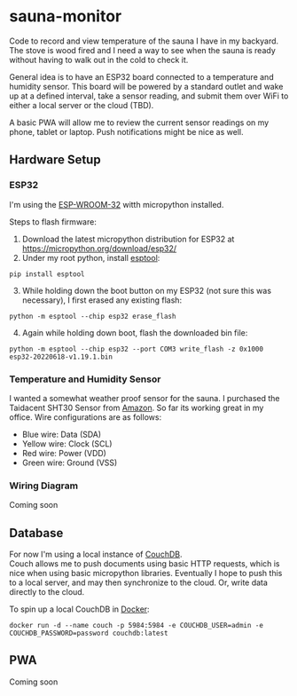 # sauna-monitor

Code to record and view temperature of the sauna I have in my backyard.
The stove is wood fired and I need a way to see when the sauna is ready
without having to walk out in the cold to check it.

General idea is to have an ESP32 board connected to a temperature and 
humidity sensor.  This board will be powered by a standard outlet and wake up at a defined interval, take
a sensor reading, and submit them over WiFi to either a local server or the cloud (TBD).

A basic PWA will allow me to review the current sensor readings on my phone, tablet
or laptop.  Push notifications might be nice as well.

## Hardware Setup

### ESP32
I'm using the [ESP-WROOM-32](https://www.amazon.com/ESP-WROOM-32-Development-Microcontroller-Integrated-Compatible/dp/B08D5ZD528/ref=sr_1_3?keywords=ESP32&qid=1662211333&sr=8-3) witth micropython installed.

Steps to flash firmware:

1. Download the latest micropython distribution for ESP32 at https://micropython.org/download/esp32/
2. Under my root python, install [esptool](https://docs.espressif.com/projects/esptool/en/latest/esp32/):
 
`pip install esptool`

3. While holding down the boot button on my ESP32 (not sure this was necessary), I first erased any existing flash:

`python -m esptool --chip esp32 erase_flash`

4. Again while holding down boot, flash the downloaded bin file:

`python -m esptool --chip esp32 --port COM3 write_flash -z 0x1000 esp32-20220618-v1.19.1.bin`

### Temperature and Humidity Sensor

I wanted a somewhat weather proof sensor for the sauna.  I purchased the Taidacent SHT30 Sensor from [Amazon](https://www.amazon.com/gp/product/B07F9X9Q37/ref=ppx_yo_dt_b_asin_title_o02_s00?ie=UTF8&psc=1).
So far its working great in my office.  Wire configurations are as follows:

* Blue wire: Data (SDA)
* Yellow wire: Clock (SCL)
* Red wire: Power (VDD)
* Green wire: Ground (VSS)

### Wiring Diagram
Coming soon

## Database

For now I'm using a local instance of [CouchDB](https://docs.couchdb.org/en/stable/).  
Couch allows me to push documents using basic HTTP requests, which is nice when
using basic micropython libraries.  Eventually I hope to push this to a local server, and may then synchronize to the cloud.  Or, write data
directly to the cloud.

To spin up a local CouchDB in [Docker](https://hub.docker.com/_/couchdb):

`docker run -d --name couch -p 5984:5984 -e COUCHDB_USER=admin -e COUCHDB_PASSWORD=password couchdb:latest`

## PWA
Coming soon